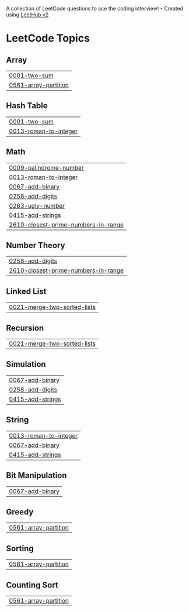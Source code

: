 A collection of LeetCode questions to ace the coding interview! - Created using [LeetHub v2](https://github.com/arunbhardwaj/LeetHub-2.0)
<!---LeetCode Topics Start-->
# LeetCode Topics
## Array
|  |
| ------- |
| [0001-two-sum](https://github.com/rujulmaind/LeetProblems/tree/master/0001-two-sum) |
| [0561-array-partition](https://github.com/rujulmaind/LeetProblems/tree/master/0561-array-partition) |
## Hash Table
|  |
| ------- |
| [0001-two-sum](https://github.com/rujulmaind/LeetProblems/tree/master/0001-two-sum) |
| [0013-roman-to-integer](https://github.com/rujulmaind/LeetProblems/tree/master/0013-roman-to-integer) |
## Math
|  |
| ------- |
| [0009-palindrome-number](https://github.com/rujulmaind/LeetProblems/tree/master/0009-palindrome-number) |
| [0013-roman-to-integer](https://github.com/rujulmaind/LeetProblems/tree/master/0013-roman-to-integer) |
| [0067-add-binary](https://github.com/rujulmaind/LeetProblems/tree/master/0067-add-binary) |
| [0258-add-digits](https://github.com/rujulmaind/LeetProblems/tree/master/0258-add-digits) |
| [0263-ugly-number](https://github.com/rujulmaind/LeetProblems/tree/master/0263-ugly-number) |
| [0415-add-strings](https://github.com/rujulmaind/LeetProblems/tree/master/0415-add-strings) |
| [2610-closest-prime-numbers-in-range](https://github.com/rujulmaind/LeetProblems/tree/master/2610-closest-prime-numbers-in-range) |
## Number Theory
|  |
| ------- |
| [0258-add-digits](https://github.com/rujulmaind/LeetProblems/tree/master/0258-add-digits) |
| [2610-closest-prime-numbers-in-range](https://github.com/rujulmaind/LeetProblems/tree/master/2610-closest-prime-numbers-in-range) |
## Linked List
|  |
| ------- |
| [0021-merge-two-sorted-lists](https://github.com/rujulmaind/LeetProblems/tree/master/0021-merge-two-sorted-lists) |
## Recursion
|  |
| ------- |
| [0021-merge-two-sorted-lists](https://github.com/rujulmaind/LeetProblems/tree/master/0021-merge-two-sorted-lists) |
## Simulation
|  |
| ------- |
| [0067-add-binary](https://github.com/rujulmaind/LeetProblems/tree/master/0067-add-binary) |
| [0258-add-digits](https://github.com/rujulmaind/LeetProblems/tree/master/0258-add-digits) |
| [0415-add-strings](https://github.com/rujulmaind/LeetProblems/tree/master/0415-add-strings) |
## String
|  |
| ------- |
| [0013-roman-to-integer](https://github.com/rujulmaind/LeetProblems/tree/master/0013-roman-to-integer) |
| [0067-add-binary](https://github.com/rujulmaind/LeetProblems/tree/master/0067-add-binary) |
| [0415-add-strings](https://github.com/rujulmaind/LeetProblems/tree/master/0415-add-strings) |
## Bit Manipulation
|  |
| ------- |
| [0067-add-binary](https://github.com/rujulmaind/LeetProblems/tree/master/0067-add-binary) |
## Greedy
|  |
| ------- |
| [0561-array-partition](https://github.com/rujulmaind/LeetProblems/tree/master/0561-array-partition) |
## Sorting
|  |
| ------- |
| [0561-array-partition](https://github.com/rujulmaind/LeetProblems/tree/master/0561-array-partition) |
## Counting Sort
|  |
| ------- |
| [0561-array-partition](https://github.com/rujulmaind/LeetProblems/tree/master/0561-array-partition) |
<!---LeetCode Topics End-->